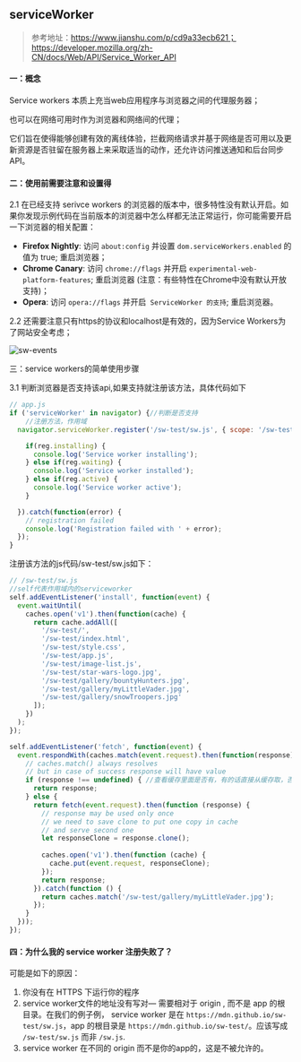 ## serviceWorker

> 参考地址：https://www.jianshu.com/p/cd9a33ecb621； https://developer.mozilla.org/zh-CN/docs/Web/API/Service_Worker_API

#### 一：概念

Service workers 本质上充当web应用程序与浏览器之间的代理服务器；

也可以在网络可用时作为浏览器和网络间的代理；

它们旨在使得能够创建有效的离线体验，拦截网络请求并基于网络是否可用以及更新资源是否驻留在服务器上来采取适当的动作，还允许访问推送通知和后台同步API。

#### 二：使用前需要注意和设置得

2.1 在已经支持 serivce workers 的浏览器的版本中，很多特性没有默认开启。如果你发现示例代码在当前版本的浏览器中怎么样都无法正常运行，你可能需要开启一下浏览器的相关配置：

- **Firefox Nightly**: 访问 `about:config` 并设置 `dom.serviceWorkers.enabled` 的值为 true; 重启浏览器；
- **Chrome Canary**: 访问 `chrome://flags` 并开启 `experimental-web-platform-features`; 重启浏览器 (注意：有些特性在Chrome中没有默认开放支持)；
- **Opera**: 访问 `opera://flags` 并开启` ServiceWorker 的支持`; 重启浏览器。 

2.2 还需要注意只有https的协议和localhost是有效的，因为Service Workers为了网站安全考虑；

![sw-events](C:\Users\spring\Downloads\sw-events.png)

三：service workers的简单使用步骤

3.1 判断浏览器是否支持该api,如果支持就注册该方法，具体代码如下

```javascript
// app.js
if ('serviceWorker' in navigator) {//判断是否支持
    //注册方法，作用域
  navigator.serviceWorker.register('/sw-test/sw.js', { scope: '/sw-test/' }).then(function(reg) {

    if(reg.installing) {
      console.log('Service worker installing');
    } else if(reg.waiting) {
      console.log('Service worker installed');
    } else if(reg.active) {
      console.log('Service worker active');
    }

  }).catch(function(error) {
    // registration failed
    console.log('Registration failed with ' + error);
  });
}
```

注册该方法的js代码/sw-test/sw.js如下：

```javascript
// /sw-test/sw.js
//self代表作用域内的serviceworker
self.addEventListener('install', function(event) {
  event.waitUntil(
    caches.open('v1').then(function(cache) {
      return cache.addAll([
        '/sw-test/',
        '/sw-test/index.html',
        '/sw-test/style.css',
        '/sw-test/app.js',
        '/sw-test/image-list.js',
        '/sw-test/star-wars-logo.jpg',
        '/sw-test/gallery/bountyHunters.jpg',
        '/sw-test/gallery/myLittleVader.jpg',
        '/sw-test/gallery/snowTroopers.jpg'
      ]);
    })
  );
});

self.addEventListener('fetch', function(event) {
  event.respondWith(caches.match(event.request).then(function(response) {
    // caches.match() always resolves
    // but in case of success response will have value
    if (response !== undefined) { //查看缓存里面是否有，有的话直接从缓存取，否则去网站拉取资源缓存起来
      return response;
    } else {
      return fetch(event.request).then(function (response) {
        // response may be used only once
        // we need to save clone to put one copy in cache
        // and serve second one
        let responseClone = response.clone();
        
        caches.open('v1').then(function (cache) {
          cache.put(event.request, responseClone);
        });
        return response;
      }).catch(function () {
        return caches.match('/sw-test/gallery/myLittleVader.jpg');
      });
    }
  }));
});

```

#### 四：为什么我的 service worker 注册失败了？

可能是如下的原因：

1. 你没有在 HTTPS 下运行你的程序
2. service worker文件的地址没有写对— 需要相对于 origin , 而不是 app 的根目录。在我们的例子例， service worker 是在 `https://mdn.github.io/sw-test/sw.js`，app 的根目录是 `https://mdn.github.io/sw-test/`。应该写成 `/sw-test/sw.js` 而非 `/sw.js`.
3.  service worker 在不同的 origin 而不是你的app的，这是不被允许的。